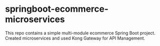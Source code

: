 # springboot-ecommerce-microservices
This repo contains a simple multi-module ecommerce Spring Boot project. Created microservices and used Kong Gateway for API Management. 
